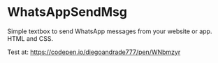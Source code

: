 # WhatsAppSendMsg
Simple textbox to send WhatsApp messages from your website or app. HTML and CSS.

Test at:
https://codepen.io/diegoandrade777/pen/WNbmzyr
